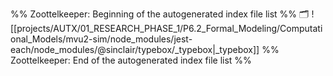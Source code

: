 %% Zoottelkeeper: Beginning of the autogenerated index file list  %%
🗂️ ![[projects/AUTX/01_RESEARCH_PHASE_1/P6.2_Formal_Modeling/Computational_Models/mvu2-sim/node_modules/jest-each/node_modules/@sinclair/typebox/_typebox|_typebox]]
%% Zoottelkeeper: End of the autogenerated index file list  %%
